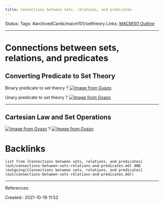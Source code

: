 ```yaml
---
title: Connections between sets, relations, and predicates
---
```

Status: 
Tags: #archivedCards/macm101/settheory 
Links: [MACM101 Outline](out/macm101-outline.md)
___
# Connections between sets, relations, and predicates
## Converting Predicate to Set Theory

Binary predicate to set theory
?
[![Image from Gyazo](https://i.gyazo.com/a5e1743b16abd1a84a1fdd7c09ec266c.png)](https://gyazo.com/a5e1743b16abd1a84a1fdd7c09ec266c)
<!--SR:!2022-02-05,61,270-->

Unary predicate to set theory
?
[![Image from Gyazo](https://i.gyazo.com/efde75ce8a0e8c12e4672dcb2a99d38f.png)](https://gyazo.com/efde75ce8a0e8c12e4672dcb2a99d38f)
<!--SR:!2022-01-16,42,198-->

___
## Cartesian Law and Set Operations

[![Image from Gyazo](https://i.gyazo.com/45becdb83531313ef35d134b59e2a00d.png)](https://gyazo.com/45becdb83531313ef35d134b59e2a00d)
?
[![Image from Gyazo](https://i.gyazo.com/8692546c6a201f4003500c97c51d14b0.png)](https://gyazo.com/8692546c6a201f4003500c97c51d14b0)
<!--SR:!2021-12-11,5,144-->

# Backlinks
```dataview
list from [Connections between sets, relations, and predicates](out/connections-between-sets-relations-and-predicates.md) AND !outgoing([Connections between sets, relations, and predicates](out/connections-between-sets-relations-and-predicates.md))
```
___
References:

Created:: 2021-10-19 11:52
